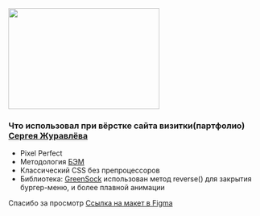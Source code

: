 <div>
  <img src="https://media.giphy.com/media/mTPjPA6SSXgTsnZ1Dh/giphy.gif" width="300" height="200"/>
</div>

### Что использовал при вёрстке сайта визитки(партфолио) [Сергея Журавлёва](https://shassdooit.github.io/Business-card-site/)

- Pixel Perfect
- Методология [БЭМ](https://ru.bem.info/methodology/)
- Классический CSS без препроцессоров
- Библиотека: [GreenSock](https://greensock.com/) использован метод reverse() для закрытия бургер-меню, и более плавной анимации 

Спасибо за просмотр [Ссылка на макет в Figma](https://www.figma.com/file/qWcESxGfhz4ZiUrhae8KOO/%D0%94%D0%BB%D1%8F-%D0%B0%D0%BD%D0%B8%D0%BC%D0%B0%D1%86%D0%B8%D0%B8-(%D0%B2%D0%B5%D0%B1-%D0%B2%D1%91%D1%80%D1%81%D1%82%D0%BA%D0%B0)?node-id=0%3A1&t=uob2iwJL3wGRr0fy-0)
